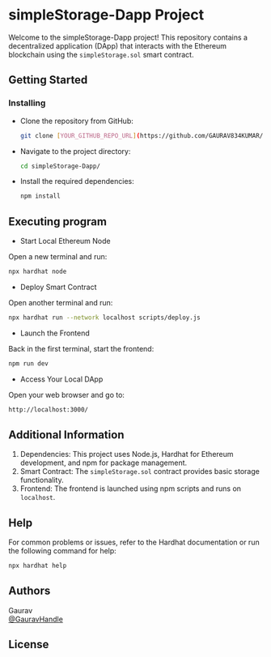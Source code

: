 # simpleStorage-Dapp Project

Welcome to the simpleStorage-Dapp project! This repository contains a decentralized application (DApp) that interacts with the Ethereum blockchain using the `simpleStorage.sol` smart contract.

## Getting Started

### Installing

* Clone the repository from GitHub:
  ```bash
  git clone [YOUR_GITHUB_REPO_URL](https://github.com/GAURAV834KUMAR/simpleStorage-Dapp.git)
  ```
* Navigate to the project directory:
  ```bash
  cd simpleStorage-Dapp/
  ```
* Install the required dependencies:
  ```bash
  npm install
  ```
## Executing program

* Start Local Ethereum Node

Open a new terminal and run:
```bash
npx hardhat node
```
* Deploy Smart Contract

Open another terminal and run:
```bash
npx hardhat run --network localhost scripts/deploy.js
```
* Launch the Frontend

Back in the first terminal, start the frontend:
```bash
npm run dev
```
* Access Your Local DApp

Open your web browser and go to:
```bash
http://localhost:3000/
```
## Additional Information
1) Dependencies: This project uses Node.js, Hardhat for Ethereum development, and npm for package management.
2) Smart Contract: The `simpleStorage.sol` contract provides basic storage functionality.
3) Frontend: The frontend is launched using npm scripts and runs on `localhost`.

## Help

For common problems or issues, refer to the Hardhat documentation or run the following command for help:
```bash
npx hardhat help
```
## Authors

Gaurav  
[@GauravHandle](https://www.linkedin.com/in/gaurav-kumar-18151819b/)

## License
